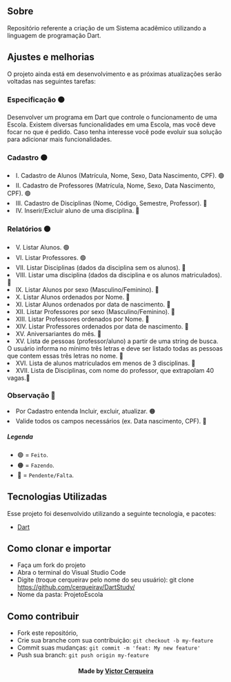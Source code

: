 <a id="about"></a>

## Sobre

   Repositório referente a criação de um Sistema acadêmico utilizando a linguagem de programação Dart.

<a id="features"></a>

## Ajustes e melhorias

O projeto ainda está em desenvolvimento e as próximas atualizações serão voltadas nas seguintes tarefas:

<h3> Especificação 🟠</h3>
     <p>  Desenvolver um programa em Dart que controle o funcionamento de uma Escola. Existem diversas funcionalidades em uma Escola, mas você deve focar no que é pedido. Caso tenha interesse você pode evoluir sua solução para adicionar mais funcionalidades. 
	<h3> Cadastro 🟠</h3>
       	<li> I. Cadastro de Alunos (Matrícula, Nome, Sexo, Data Nascimento, CPF). 🟢
        <li> II. Cadastro de Professores (Matrícula, Nome, Sexo, Data Nascimento, CPF). 🟢
        <li> III. Cadastro de Disciplinas (Nome, Código, Semestre, Professor). 🔴
        <li> IV. Inserir/Excluir aluno de uma disciplina. 🔴
	<h3> Relatórios 🟠</h3>
	<li> V. Listar Alunos. 🟢
        <li> VI. Listar Professores. 🟢
        <li> VII. Listar Disciplinas (dados da disciplina sem os alunos). 🔴
        <li> VIII. Listar uma disciplina (dados da disciplina e os alunos matriculados). 🔴
        <li> IX. Listar Alunos por sexo (Masculino/Feminino). 🔴
        <li> X. Listar Alunos ordenados por Nome. 🔴
        <li> XI. Listar Alunos ordenados por data de nascimento. 🔴
        <li> XII. Listar Professores por sexo (Masculino/Feminino). 🔴
        <li> XIII. Listar Professores ordenados por Nome. 🔴
        <li> XIV. Listar Professores ordenados por data de nascimento. 🔴
	<li> XV. Aniversariantes do mês. 🔴
	<li> XV. Lista de pessoas (professor/aluno) a partir de uma string de busca. O usuário informa no mínimo três letras e deve ser listado todas as pessoas que contem essas três letras no nome. 🔴
	<li> XVI. Lista de alunos matriculados em menos de 3 disciplinas. 🔴
	<li> XVII. Lista de Disciplinas, com nome do professor, que extrapolam 40 vagas.🔴
		

<h3> Observação 🔴</h3>
  	<li> Por Cadastro entenda Incluir, excluir, atualizar. 🟠
	<li> Valide todos os campos necessários (ex. Data nascimento, CPF). 🔴


##### Legenda
- 🟢 = `Feito`.
- 🟠 = `Fazendo`.
- 🔴 = `Pendente/Falta`.

<a id="technologies-used"></a>

## Tecnologias Utilizadas

Esse projeto foi desenvolvido utilizando a seguinte tecnologia, e pacotes:

- [Dart](https://dart.dev/)

<a id="how-to-use"></a>

## Como clonar e importar

- Faça um fork do projeto
- Abra o terminal do Visual Studio Code
- Digite (troque cerqueirav pelo nome do seu usuário): git clone https://github.com/cerqueirav/DartStudy/
- Nome da pasta: ProjetoEscola

<a id="how-to-contribute"></a>

## Como contribuir

- Fork este repositório,
- Crie sua branche com sua contribuição: `git checkout -b my-feature`
- Commit suas mudanças: `git commit -m 'feat: My new feature' `
- Push sua branch: `git push origin my-feature`

<h4 align="center">
    Made by <a href="https://github.com/cerqueirav" target="_blank">Victor Cerqueira</a>
</h4>
